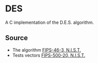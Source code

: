 # DES

A C implementation of the D.E.S. algorithm.

## Source

- The algorithm [FIPS-46-3, N.I.S.T.](https://csrc.nist.gov/pubs/fips/46-3/final) 
- Tests vectors [FIPS-500-20, N.I.S.T.](https://csrc.nist.gov/pubs/sp/500/20/upd1/final)
